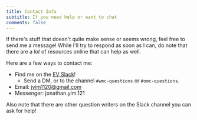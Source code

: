 ```yaml
---
title: Contact Info
subtitle: If you need help or want to chat
comments: false
---
```


If there's stuff that doesn't quite make sense or seems wrong, feel free to send me a message! While I'll try to respond as soon as I can, do note that there are a *lot* of resources online that can help as well. 

Here are a few ways to contact me: 

- Find me on the [EV Slack](eunoiaventures.slack.com)!
  - Send a DM, or to the channel `#wmc-questions` or `#omc-questions`. 
- Email: jyim1120@gmail.com
- Messenger: jonathan.yim.121

Also note that there are other question writers on the Slack channel you can ask for help!
